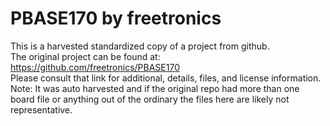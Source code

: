 
# PBASE170 by freetronics  
This is a harvested standardized copy of a project from github.  
The original project can be found at:  
https://github.com/freetronics/PBASE170  
Please consult that link for additional, details, files, and license information.  
Note: It was auto harvested and if the original repo had more than one board file or anything out of the ordinary the files here are likely not representative.  
    